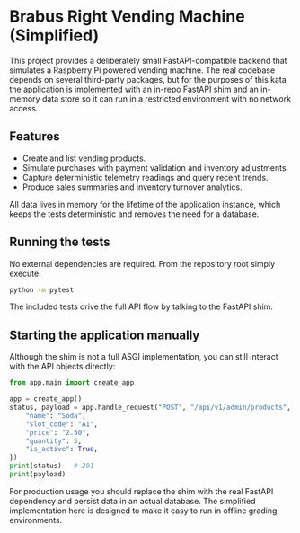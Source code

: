 # Brabus Right Vending Machine (Simplified)

This project provides a deliberately small FastAPI-compatible backend that simulates a Raspberry Pi powered vending machine.  The real codebase depends on several third-party packages, but for the purposes of this kata the application is implemented with an in-repo FastAPI shim and an in-memory data store so it can run in a restricted environment with no network access.

## Features

* Create and list vending products.
* Simulate purchases with payment validation and inventory adjustments.
* Capture deterministic telemetry readings and query recent trends.
* Produce sales summaries and inventory turnover analytics.

All data lives in memory for the lifetime of the application instance, which keeps the tests deterministic and removes the need for a database.

## Running the tests

No external dependencies are required.  From the repository root simply execute:

```bash
python -m pytest
```

The included tests drive the full API flow by talking to the FastAPI shim.

## Starting the application manually

Although the shim is not a full ASGI implementation, you can still interact with the API objects directly:

```python
from app.main import create_app

app = create_app()
status, payload = app.handle_request("POST", "/api/v1/admin/products", json={
    "name": "Soda",
    "slot_code": "A1",
    "price": "2.50",
    "quantity": 5,
    "is_active": True,
})
print(status)   # 201
print(payload)
```

For production usage you should replace the shim with the real FastAPI dependency and persist data in an actual database.  The simplified implementation here is designed to make it easy to run in offline grading environments.
